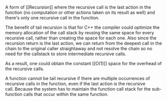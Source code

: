 A form of [[Recursion]] where the recursive call is the last action in the function (no computation or other actions taken on its result as well) and there's only one recursive call in the function.

The benefit of tail recursion is that for C++ the compiler could optimize the memory allocation of the call stack by reusing the same space for every recursive call, rather than creating the space for each one. 
Also since the recursion return is the last action, we can return from the deepest call in the chain to the original caller straightaway and not resolve the chain so no need for the callstack to store intermediate recursive calls.

As a result, one could obtain the constant [[O(1)]] space for the overhead of the recursive calls.

A function cannot be tail recursive if there are multiple occurrences of recursive calls in the function, even if the last action is the recursive call. Because the system has to maintain the function call stack for the sub-function calls that occur within the same function.